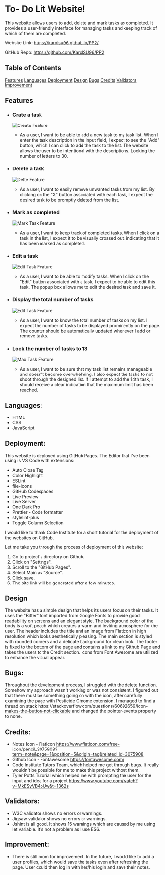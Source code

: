 # To- Do Lit Website!

This website allows users to add, delete and mark tasks as completed.
It provides a user-friendly interface for managing tasks and keeping track of which of them are completed.

Website Link: https://karolsu96.github.io/PP2/

GitHub Repo: https://github.com/KarolSU96/PP2

## Table of Contents

[Features](#features)
[Languages](#languages)
[Deployment](#deployment)
[Design](#design)
[Bugs](#bugs)
[Credits](#credits)
[Validators](#validators)
[Improvement](#improvement)

## Features

- ### Crate a task

  ![Create Feature](./readme-images/create.png)

  - As a user, I want to be able to add a new task to my task list. When I enter the task description in the input field, I expect to see the "Add" button, which I can click to add the task to the list. The website allows the user to be intentional with the descriptions. Locking the number of letters to 30.

- ### Delete a task

  ![Delte Feature](./readme-images/delete.png)

  - As a user, I want to easily remove unwanted tasks from my list. By clicking on the "X" button associated with each task, I expect the desired task to be promptly deleted from the list.

- ### Mark as completed

  ![Mark Task Feature](./readme-images/mark.png)

  - As a user, I want to keep track of completed tasks. When I click on a task in the list, I expect it to be visually crossed out, indicating that it has been marked as completed.

- ### Edit a task

  ![Edit Task Feature](./readme-images/edit.png)

  - As a user, I want to be able to modify tasks. When I click on the "Edit" button associated with a task, I expect to be able to edit this task. The popup box allows me to edit the desired task and save it.

- ### Display the total number of tasks

  ![Edit Task Feature](./readme-images/counter.png)

  - As a user, I want to know the total number of tasks on my list. I expect the number of tasks to be displayed prominently on the page. The counter should be automatically updated whenever I add or remove tasks.

- ### Lock the number of tasks to 13
  ![Max Task Feature](./readme-images/max.png)
  - As a user, I want to be sure that my task list remains manageable and doesn't become overwhelming. I also expect the tasks to not shoot through the designed list. If I attempt to add the 14th task, I should receive a clear indication that the maximum limit has been reached.

## Languages:

- HTML
- CSS
- JavaScript

## Deployment:

This website is deployed using GitHub Pages.
The Editor that I've been using is VS Code with extensions:

- Auto Close Tag
- Color Highlight
- ESLint
- file-icons
- GitHub Codespaces
- Live Preview
- Live Server
- One Dark Pro
- Prettier - Code formatter
- stylelint-plus
- Toggle Column Selection

I would like to thank Code Institute for a short tutorial for the deployment of the websites on GitHub.

Let me take you through the process of deployment of this website:

1. Go to project's directory on Github.
2. Click on "Settings".
3. Scroll to the "GitHub Pages".
4. Select Main as "Source".
5. Click save.
6. The site link will be generated after a few minutes.

## Design

The website has a simple design that helps its users focus on their tasks. It uses the "Bitter" font imported from Google Fonts to provide good readability on screens and an elegant style.
The background color of the body is a soft peach which creates a warm and inviting atmosphere for the user.
The header includes the title and an image from Flaticon in high resolution which looks aesthetically pleasing. The main section is styled with rounded corners and a delicate background for clean look.
The footer is fixed to the bottom of the page and contains a link to my Github Page and takes the users to the Credit section.
Icons from Font Awesome are utilized to enhance the visual appear.

## Bugs:

Throughout the development process, I struggled with the delete function. Somehow my approach wasn't working or was not consistent. I figured out that there must be something going on with the icon, after carefully examining the page with Pesticide Chrome extension. I managed to find a thread on stack https://stackoverflow.com/questions/60692659/icon-makes-the-button-not-clickable and changed the pointer-events property to none.

## Credits:

- Notes Icon - Flaticon https://www.flaticon.com/free-icon/pencil_3075908?term=note&page=1&position=5&origin=tag&related_id=3075908
- Github Icon - Fontawesome https://fontawesome.com/
- Code Institute Tutors Team, which helped me get through bugs. It really wouldn't be possible for me to make this project without them.
- Tyler Potts Tutorial which helped me with prompting the user for the input and idea for a project https://www.youtube.com/watch?v=MkESyVB4oUw&t=1362s

## Validators:

- W3C validator shows no errors or warnings.
- Jigsaw validator shows no errors or warnings.
- Jshint is all good. It shows 15 warnings which are caused by me using let variable. It's not a problem as I use ES6.

## Improvement:

- There is still room for improvement. In the future, I would like to add a user profiles, which would save the tasks even after refreshing the page. User could then log in with her/his login and save their notes.
